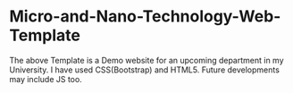 # Micro-and-Nano-Technology-Web-Template
The above Template is a Demo website for an upcoming department in my University.
I have used CSS(Bootstrap) and HTML5. Future developments may include JS too.
